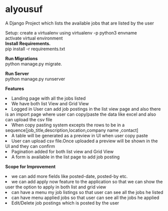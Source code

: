 # alyousuf

A Django Project which lists the available jobs that are listed by the user

Setup:
create a virtualenv using virtualenv -p python3 envname<br>
activate virtual environment<br>
**Install Requirements.<br>**
pip install -r requirements.txt<br>

**Run Migrations**<br>
python manage.py migrate.

**Run Server**<br>
python manage.py runserver

**Features**<br>
<li>Landing page with all the jobs listed</li>
<li>We have both list View and Grid View</li>
<li>Logged in User can add job postings in the list view page and also there is an import page where user can copy/paste the data like excel and also can upload the csv file</li>
<li>When copy pasting system excepts the rows to be in a sequence[job_title,description,location,company name ,contact]</li>
<li>A table will be generated as a preview in UI when user copy paste</li>
<li>User can upload csv file.Once uploaded a preview will be shown in the UI and they can confirm</li>
<li>Pagination added for both list view and Grid View</li>
<li>A form is available in the list page to add job posting</li>

**Scope for Improvement**
<li>we can add more fields like posted-date, posted-by etc.</li>
<li>we can add apply now feature to the application so that we can show the user the option to apply in both list and grid view</li>
<li>can have a menu my job listings so that user can see all the jobs he listed</li>
<li>can have menu applied jobs so that user can see all the jobs he applied</li>
<li>Edit/Delete job postings which is posted by the user</li>
